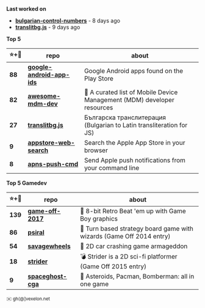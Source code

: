 **Last worked on**

  - **[bulgarian-control-numbers](https://github.com/petarov/bulgarian-control-numbers)** - 8 days ago
  - **[translitbg.js](https://github.com/petarov/translitbg.js)** - 9 days ago

**Top 5**

| :star:+:fork_and_knife: | repo | about | 
| ----------------------- | ---- | ----- |
**88** | **[google-android-app-ids](https://github.com/petarov/google-android-app-ids)** | Google Android apps found on the Play Store
**82** | **[awesome-mdm-dev](https://github.com/petarov/awesome-mdm-dev)** | :iphone: A curated list of Mobile Device Management (MDM) developer resources
**27** | **[translitbg.js](https://github.com/petarov/translitbg.js)** | Българска транслитерация (Bulgarian to Latin transliteration for JS)
**9** | **[appstore-web-search](https://github.com/petarov/appstore-web-search)** | Search the Apple App Store in your browser
**8** | **[apns-push-cmd](https://github.com/petarov/apns-push-cmd)** | Send Apple push notifications from your command line

**Top 5 Gamedev**

| :star:+:fork_and_knife: | repo | about | 
| ----------------------- | ---- | ----- |
**139** | **[game-off-2017](https://github.com/kenamick/game-off-2017)** | 👊  8-bit Retro Beat 'em up with Game Boy graphics 
**86** | **[psiral](https://github.com/kenamick/psiral)** | :game_die: Turn based strategy board game with wizards (Game Off 2014 entry)
**54** | **[savagewheels](https://github.com/kenamick/savagewheels)** | :checkered_flag: 2D car crashing game armageddon
**18** | **[strider](https://github.com/kenamick/strider)** | :bomb: Strider is a 2D sci-fi platformer (Game Off 2015 entry)
**9** | **[spaceghost-cga](https://github.com/kenamick/spaceghost-cga)** | :space_invader: Asteroids, Pacman, Bomberman: all in one game

<sub>:envelope: gh(@]vexelon.net</sub>
